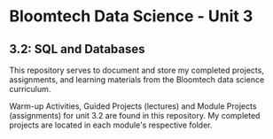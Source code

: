# Bloomtech Data Science - Unit 3
## 3.2: SQL and Databases

This repository serves to document and store my completed projects, assignments, and learning materials from the Bloomtech data science curriculum.

Warm-up Activities, Guided Projects (lectures) and Module Projects (assignments) for unit 3.2 are found in this repository. My completed projects are located in each module's respective folder.
